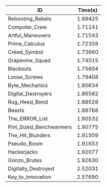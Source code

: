 |ID|Time(s)|
|-|-|
|Rebooting_Rebels|1.68425|
|Computer_Crew|1.71141|
|Artful_Maneuvers|1.71543|
|Prime_Calculus|1.72359|
|Creed_Symbol|1.73660|
|Grapevine_Squad|1.74015|
|Blackouts|1.75604|
|Loose_Screws|1.79408|
|Byte_Mechanics|1.80634|
|Digital_Destroyers|1.86582|
|Rug_Heed_Bend|1.88528|
|Beasts|1.88768|
|The_ERROR_List|1.90532|
|Pint_Sized_Benchwarmers|1.90775|
|The_Hit_Blunders|1.91509|
|Pseudo_Boom|1.91653|
|Hackerjacks|1.92077|
|Gonzo_Brutes|1.92630|
|Digitally_Destroyed|2.52031|
|Key_to_Innovation|2.57690|
